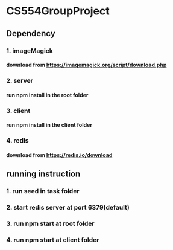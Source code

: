 # CS554GroupProject
## Dependency
### 1. imageMagick 
#### download from https://imagemagick.org/script/download.php
### 2. server 
#### run npm install in the root folder
### 3. client
#### run npm install in the client folder
### 4. redis
#### download from https://redis.io/download
## running instruction
### 1. run seed in task folder
### 2. start redis server at port 6379(default)
### 3. run npm start at root folder
### 4. run npm start at client folder
